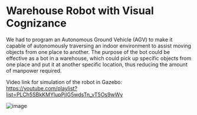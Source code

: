 # Warehouse Robot with Visual Cognizance

We had to program an Autonomous Ground Vehicle (AGV) to make it capable of autonomously traversing an indoor environment 
to assist moving objects from one place to another. 
The purpose of the bot could be effective as a bot in a warehouse, which could pick up specific objects from one place and put it at another specific location, thus reducing the amount of manpower required.

Video link for simulation of the robot in Gazebo: https://youtube.com/playlist?list=PLCh5SBkKMYlupPjIG5wdsTn_vT5Os9wWy

![image](https://user-images.githubusercontent.com/40053959/164430961-2357292e-258d-42ba-bfc6-e456e68d53ff.png)
